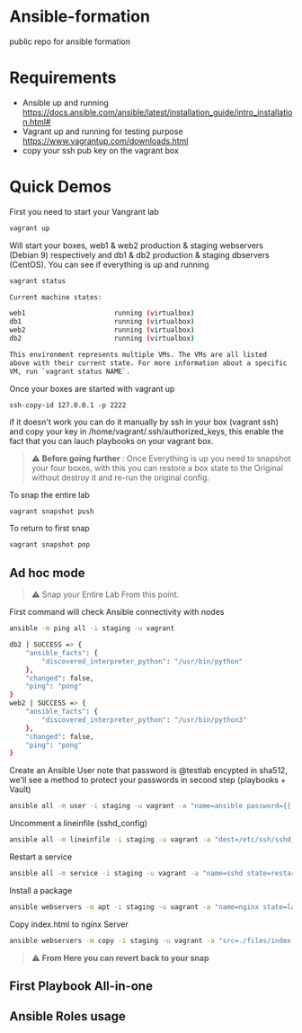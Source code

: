# Ansible-formation
public repo for ansible formation 

# Requirements 
* Ansible up and running https://docs.ansible.com/ansible/latest/installation_guide/intro_installation.html#
* Vagrant up and running for testing purpose https://www.vagrantup.com/downloads.html
* copy your ssh pub key on the vagrant box

# Quick Demos

First you need to start your Vangrant lab 

```bash
vagrant up
```

Will start your boxes, web1 & web2 production & staging webservers (Debian 9) respectively and db1 & db2 production & staging dbservers (CentOS). You can see if everything is up and running

```bash
vagrant status

Current machine states:

web1                      running (virtualbox)
db1                       running (virtualbox)
web2                      running (virtualbox)
db2                       running (virtualbox)

This environment represents multiple VMs. The VMs are all listed
above with their current state. For more information about a specific
VM, run `vagrant status NAME`.
```

Once your boxes are started with vagrant up 
```
ssh-copy-id 127.0.0.1 -p 2222
```
if it doesn't work you can do it manually by ssh in your box (vagrant ssh) and copy your key in /home/vagrant/.ssh/authorized_keys, this enable the fact that you can lauch playbooks on your vagrant box.


> :warning: **Before going further** : Once Everything is up you need to snapshot your four boxes, with this you can restore a box state to the Original without destroy it and re-run the original config. 


To snap the entire lab 

```bash
vagrant snapshot push
```

To return to first snap
```bash
vagrant snapshot pop
```

## Ad hoc mode

> :warning: Snap your Entire Lab From this point.

First command will check Ansible connectivity with nodes

```bash
ansible -m ping all -i staging -u vagrant

db2 | SUCCESS => {
    "ansible_facts": {
        "discovered_interpreter_python": "/usr/bin/python"
    }, 
    "changed": false, 
    "ping": "pong"
}
web2 | SUCCESS => {
    "ansible_facts": {
        "discovered_interpreter_python": "/usr/bin/python3"
    }, 
    "changed": false, 
    "ping": "pong"
}
```

Create an Ansible User note that password is @testlab encypted in sha512, we'll see a method to protect your passwords in second step (playbooks + Vault)

```bash
ansible all -m user -i staging -u vagrant -a "name=ansible password={{ '@testlab' | password_hash('sha512')}} shell=/bin/bash" --become 
```
Uncomment a lineinfile (sshd_config)
```bash
ansible all -m lineinfile -i staging -u vagrant -a "dest=/etc/ssh/sshd_config regexp='^#PasswordAuthentication.*' line='PasswordAuthentication yes'" --become
```

Restart a service
```bash
ansible all -m service -i staging -u vagrant -a "name=sshd state=restarted" --become
```
Install a package
```bash
ansible webservers -m apt -i staging -u vagrant -a "name=nginx state=latest" --become
```
Copy index.html to nginx Server
```bash
ansible webservers -m copy -i staging -u vagrant -a "src=./files/index.html dest=/var/www/html/index.html owner=root group=root backup=yes" --become
```
> :warning: **From Here you can revert back to your snap**
## First Playbook All-in-one
## Ansible Roles usage